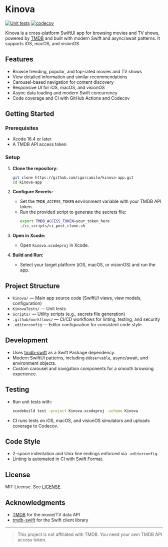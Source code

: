 
# Kinova

[![Unit tests](https://github.com/igorcamilo/kinova-app/actions/workflows/unit-tests.yml/badge.svg)](https://github.com/igorcamilo/kinova-app/actions/workflows/unit-tests.yml)
[![codecov](https://codecov.io/gh/igorcamilo/kinova-app/graph/badge.svg?token=0OPWWZTHAA)](https://codecov.io/gh/igorcamilo/kinova-app)

Kinova is a cross-platform SwiftUI app for browsing movies and TV shows, powered by [TMDB](https://www.themoviedb.org/) and built with modern Swift and async/await patterns. It supports iOS, macOS, and visionOS.

## Features

- Browse trending, popular, and top-rated movies and TV shows
- View detailed information and similar recommendations
- Carousel-based navigation for content discovery
- Responsive UI for iOS, macOS, and visionOS
- Async data loading and modern Swift concurrency
- Code coverage and CI with GitHub Actions and Codecov

## Getting Started

### Prerequisites

- Xcode 16.4 or later
- A TMDB API access token

### Setup

1. **Clone the repository:**
	```sh
	git clone https://github.com/igorcamilo/kinova-app.git
	cd kinova-app
	```

2. **Configure Secrets:**
	- Set the `TMDB_ACCESS_TOKEN` environment variable with your TMDB API token.
	- Run the provided script to generate the secrets file:
	  ```sh
	  export TMDB_ACCESS_TOKEN=your_token_here
	  ./ci_scripts/ci_post_clone.sh
	  ```

3. **Open in Xcode:**
	- Open `Kinova.xcodeproj` in Xcode.

4. **Build and Run:**
	- Select your target platform (iOS, macOS, or visionOS) and run the app.

## Project Structure

- `Kinova/` — Main app source code (SwiftUI views, view models, configuration)
- `KinovaTests/` — Unit tests
- `Scripts/` — Utility scripts (e.g., secrets file generation)
- `.github/workflows/` — CI/CD workflows for linting, testing, and security
- `.editorconfig` — Editor configuration for consistent code style

## Development

- Uses [tmdb-swift](https://github.com/igorcamilo/tmdb-swift) as a Swift Package dependency.
- Modern SwiftUI patterns, including `@Observable`, async/await, and environment objects.
- Custom carousel and navigation components for a smooth browsing experience.

## Testing

- Run unit tests with:
  ```sh
  xcodebuild test -project Kinova.xcodeproj -scheme Kinova
  ```
- CI runs tests on iOS, macOS, and visionOS simulators and uploads coverage to Codecov.

## Code Style

- 2-space indentation and Unix line endings enforced via `.editorconfig`.
- Linting is automated in CI with Swift Format.

## License

MIT License. See [LICENSE](LICENSE).

## Acknowledgments

- [TMDB](https://www.themoviedb.org/) for the movie/TV data API
- [tmdb-swift](https://github.com/igorcamilo/tmdb-swift) for the Swift client library

---

> This project is not affiliated with TMDB. You need your own TMDB API access token.
